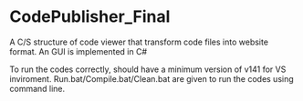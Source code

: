 # CodePublisher_Final
A C/S structure of code viewer that transform code files into website format. An GUI is implemented in C#

To run the codes correctly, should have a minimum version of v141 for VS inviroment.
Run.bat/Compile.bat/Clean.bat are given to run the codes using command line.
